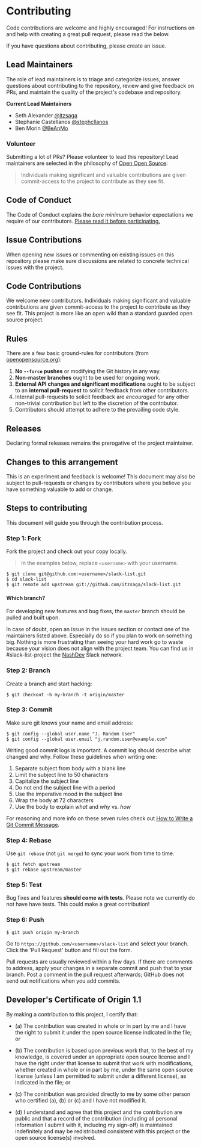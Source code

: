 # Contributing

Code contributions are welcome and highly encouraged! For instructions on and help with creating a great pull request, please read the below.

If you have questions about contributing, please create an issue.

## Lead Maintainers

The role of lead maintainers is to triage and categorize issues, answer questions about contributing to the repository, review and give feedback on PRs, and maintain the quality of the project's codebase and repository.

**Current Lead Maintainers**
- Seth Alexander [@itzsaga](https://github.com/itzsaga)
- Stephanie Castellanos [@stephcllanos](https://github.com/stephcllanos)
- Ben Morin [@BeAnMo](https://github.com/BeAnMo)

### Volunteer

Submitting a lot of PRs? Please volunteer to lead this repository! Lead maintainers are selected in the philosophy of [Open Open Source](http://openopensource.org/):

> Individuals making significant and valuable contributions are given commit-access to the project to contribute as they see fit. 

## Code of Conduct

The Code of Conduct explains the *bare minimum* behavior expectations we require of our contributors. [Please read it before participating.](./CODE_OF_CONDUCT.md)

## Issue Contributions

When opening new issues or commenting on existing issues on this repository please make sure discussions are related to concrete technical issues with the project.

## Code Contributions

We welcome new contributors. Individuals making significant and valuable contributions are given commit-access to the project to contribute as they see fit. This project is more like an open wiki than a standard guarded open source project.

## Rules

There are a few basic ground-rules for contributors (from [openopensource.org](http://openopensource.org/)):

1. **No `--force` pushes** or modifying the Git history in any way.
1. **Non-master branches** ought to be used for ongoing work.
1. **External API changes and significant modifications** ought to be subject to an **internal pull-request** to solicit feedback from other contributors.
1. Internal pull-requests to solicit feedback are *encouraged* for any other non-trivial contribution but left to the discretion of the contributor.
1. Contributors should attempt to adhere to the prevailing code style.

## Releases

Declaring formal releases remains the prerogative of the project maintainer.

## Changes to this arrangement

This is an experiment and feedback is welcome! This document may also be subject to pull-requests or changes by contributors where you believe you have something valuable to add or change.

## Steps to contributing

This document will guide you through the contribution process.

### Step 1: Fork

Fork the project and check out your copy locally.

> In the examples below, replace `<username>` with your username.

```text
$ git clone git@github.com:<username>/slack-list.git
$ cd slack-list
$ git remote add upstream git://github.com/itzsaga/slack-list.git
```

#### Which branch?

For developing new features and bug fixes, the `master` branch should be pulled and built upon.

In case of doubt, open an issue in the issues section or contact one of the maintainers listed above. Especially do so if you plan to work on something big. Nothing is more frustrating than seeing your hard work go to waste because your vision does not align with the project team. You can find us in #slack-list-project the [NashDev](https://nashdev.com) Slack network.


### Step 2: Branch

Create a branch and start hacking:

```text
$ git checkout -b my-branch -t origin/master
```

### Step 3: Commit

Make sure git knows your name and email address:

```text
$ git config --global user.name "J. Random User"
$ git config --global user.email "j.random.user@example.com"
```

Writing good commit logs is important. A commit log should describe what changed and why. Follow these guidelines when writing one:

 1. Separate subject from body with a blank line
 1. Limit the subject line to 50 characters
 1. Capitalize the subject line
 1. Do not end the subject line with a period
 1. Use the imperative mood in the subject line
 1. Wrap the body at 72 characters
 1. Use the body to explain _what_ and _why_ vs. _how_

For reasoning and more info on these seven rules check out [How to Write a Git Commit Message](https://chris.beams.io/posts/git-commit/).

### Step 4: Rebase

Use `git rebase` (not `git merge`) to sync your work from time to time.

```text
$ git fetch upstream
$ git rebase upstream/master
```

### Step 5: Test

Bug fixes and features **should come with tests**. Please note we currently do not have have tests. This could make a great contribution!

### Step 6: Push

```text
$ git push origin my-branch
```

Go to `https://github.com/<username>/slack-list` and select your branch.
Click the 'Pull Request' button and fill out the form.

Pull requests are usually reviewed within a few days. If there are comments to address, apply your changes in a separate commit and push that to your branch. Post a comment in the pull request afterwards; GitHub does not send out notifications when you add commits.

<a id="developers-certificate-of-origin"></a>
## Developer's Certificate of Origin 1.1

By making a contribution to this project, I certify that:

* (a) The contribution was created in whole or in part by me and I have the right to submit it under the open source license indicated in the file; or

* (b) The contribution is based upon previous work that, to the best of my knowledge, is covered under an appropriate open source license and I have the right under that license to submit that work with modifications, whether created in whole or in part by me, under the same open source license (unless I am permitted to submit under a different license), as indicated in the file; or

* (c) The contribution was provided directly to me by some other person who certified (a), (b) or (c) and I have not modified it.

* (d) I understand and agree that this project and the contribution are public and that a record of the contribution (including all personal information I submit with it, including my sign-off) is maintained indefinitely and may be redistributed consistent with this project or the open source license(s) involved.
